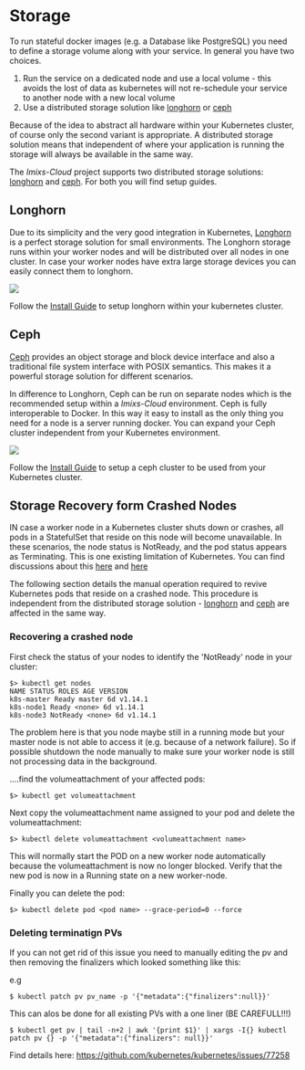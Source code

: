 # Storage

To run stateful docker images (e.g. a Database like PostgreSQL) you need to define a storage volume along with your service. In general you have two choices.

 1. Run the service on a dedicated node and use a local volume - this avoids the lost of data as kubernetes will not re-schedule your service to another node with a new local volume
 1. Use a distributed storage solution like [longhorn](https://longhorn.io/) or [ceph](https://ceph.io/) 

Because of the idea to abstract all hardware within your Kubernetes cluster, of course only the second variant is appropriate. A distributed storage solution means that independent of where your application is running the storage will always be available in the same way.  

The *Imixs-Cloud* project supports two distributed storage solutions: [longhorn](https://longhorn.io/) and [ceph](https://ceph.io/). For both you will find setup guides. 

## Longhorn
 
Due to its simplicity and the very good integration in Kubernetes, [Longhorn](https://longhorn.io/) is a perfect storage solution for small environments. The Longhorn storage runs within your worker nodes and will be distributed over all nodes in one cluster. In case your worker nodes have extra large storage devices you can easily connect them to longhorn. 

<img src="images/longhorn-architecture.png" />	

Follow the [Install Guide](LONGHORN.md) to setup longhorn within your kubernetes cluster.



## Ceph

[Ceph](https://ceph.io/) provides an object storage and block device interface and also a traditional file system interface with POSIX semantics. This makes it a powerful storage solution for different scenarios. 

In difference to Longhorn, Ceph can be run on separate nodes which is the recommended setup within a *Imixs-Cloud* environment. Ceph is fully interoperable to Docker. In this way it easy to install as the only thing you need for a node is a server running docker. You can expand your Ceph cluster independent from your Kubernetes environment.


<img src="images/ceph-architecture.png" />

 Follow the [Install Guide](CEPH.md) to setup a ceph cluster to be used from your Kubernetes cluster.

 
 
## Storage Recovery form Crashed Nodes

IN case a worker node in a Kubernetes cluster shuts down or crashes, all pods in a StatefulSet that reside on this node will become unavailable. In these scenarios, the node status is NotReady, and the pod status appears as Terminating. This is one existing limitation of Kubernetes. You can find discussions about this [here](https://github.com/kubernetes/kubernetes/issues/65392) and [here](https://github.com/kubernetes-sigs/sig-storage-local-static-provisioner/issues/181)

The following section details the manual operation required to revive Kubernetes pods that reside on a crashed node. This procedure is independent from the distributed storage solution - [longhorn](https://longhorn.io/) and [ceph](https://ceph.io/) are affected in the same way. 

### Recovering a crashed node

First check the status of your nodes to identify the 'NotReady' node in your cluster:

	$> kubectl get nodes
	NAME STATUS ROLES AGE VERSION
	k8s-master Ready master 6d v1.14.1
	k8s-node1 Ready <none> 6d v1.14.1
	k8s-node3 NotReady <none> 6d v1.14.1

The problem here is that you node maybe still in a running mode but your master node is not able to access it (e.g. because of a network failure). So if possible shutdown the node manually to make sure your worker node is still not processing data in the background. 

....find the volumeattachment of your affected pods:

    $> kubectl get volumeattachment


Next copy the volumeattachment name assigned to your pod and delete the volumeattachment:

    $> kubectl delete volumeattachment <volumeattachment name>

This will normally start the POD on a new worker node automatically because the volumeattachment is now no longer blocked. Verify that the new pod is now in a Running state on a new worker-node.

Finally you can delete the pod:

    $> kubectl delete pod <pod name> --grace-period=0 --force



### Deleting terminatign PVs 

If you can not get rid of this issue you need to manually editing the pv and then removing the finalizers which looked something like this:

e.g

	$ kubectl patch pv pv_name -p '{"metadata":{"finalizers":null}}'


This can alos be done for all existing PVs with a one liner (BE CAREFULL!!!)

	$ kubectl get pv | tail -n+2 | awk '{print $1}' | xargs -I{} kubectl patch pv {} -p '{"metadata":{"finalizers": null}}'


Find details here: https://github.com/kubernetes/kubernetes/issues/77258













